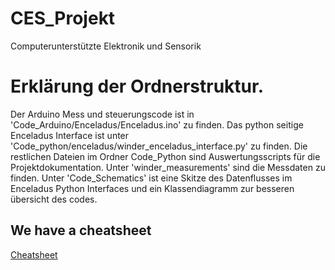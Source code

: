# CES_Projekt
Computerunterstützte Elektronik und Sensorik

# Erklärung der Ordnerstruktur.
Der Arduino Mess und steuerungscode ist in 'Code_Arduino/Enceladus/Enceladus.ino' zu finden.
Das python seitige Enceladus Interface ist unter 'Code_python/enceladus/winder_enceladus_interface.py' zu finden.
Die restlichen Dateien im Ordner Code_Python sind Auswertungsscripts für die Projektdokumentation.
Unter 'winder_measurements' sind die Messdaten zu finden.
Unter 'Code_Schematics' ist eine Skitze des Datenflusses im Enceladus Python Interfaces und ein Klassendiagramm zur besseren übersicht des codes.



## We have a cheatsheet
[Cheatsheet](/cheatsheet.md)
